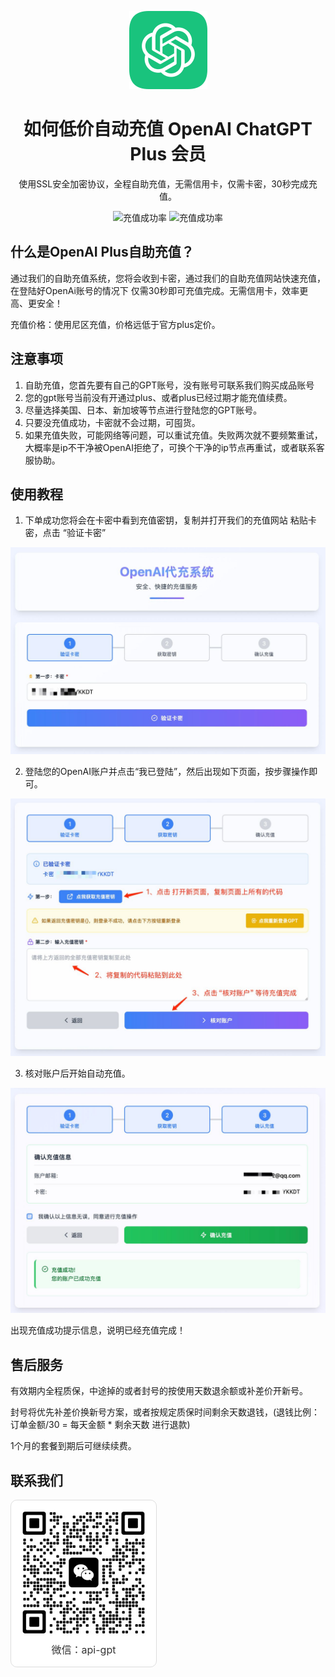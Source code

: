 <p align="center">
  <a href="https://github.com/popjane/free_chatgpt_api"><img src="./images/logo.png" width="125" height="125" alt="openai-chatgpt-plus"></a>
</p>

<div align="center">

# 如何低价自动充值 OpenAI ChatGPT Plus 会员

使用SSL安全加密协议，全程自助充值，无需信用卡，仅需卡密，30秒完成充值。

</div>

<p align="center">
  <img src="https://img.shields.io/badge/安全性-100%25-green_blue" alt="充值成功率">
  <img src="https://img.shields.io/badge/充值成功率-99.9%25-green_blue" alt="充值成功率">
</p>


## 什么是OpenAI Plus自助充值？

通过我们的自助充值系统，您将会收到卡密，通过我们的自助充值网站快速充值，在登陆好OpenAi账号的情况下 仅需30秒即可充值完成。无需信用卡，效率更高、更安全！

充值价格：使用尼区充值，价格远低于官方plus定价。

## 注意事项

1. 自助充值，您首先要有自己的GPT账号，没有账号可联系我们购买成品账号
2. 您的gpt账号当前没有开通过plus、或者plus已经过期才能充值续费。
3. 尽量选择美国、日本、新加坡等节点进行登陆您的GPT账号。
4. 只要没充值成功，卡密就不会过期，可囤货。
5. 如果充值失败，可能网络等问题，可以重试充值。失败两次就不要频繁重试，大概率是ip不干净被OpenAI拒绝了，可换个干净的ip节点再重试，或者联系客服协助。

## 使用教程

1. 下单成功您将会在卡密中看到充值密钥，复制并打开我们的充值网站 粘贴卡密，点击 “验证卡密”

![](./images/step1.jpeg)

2. 登陆您的OpenAI账户并点击“我已登陆”，然后出现如下页面，按步骤操作即可。

![](./images/step2.jpeg)

3. 核对账户后开始自动充值。

![](./images/step3.jpeg)

出现充值成功提示信息，说明已经充值完成！

## 售后服务

有效期内全程质保，中途掉的或者封号的按使用天数退余额或补差价开新号。

封号将优先补差价换新号方案，或者按规定质保时间剩余天数退钱，(退钱比例：订单金额/30 = 每天金额 * 剩余天数 进行退款)

1个月的套餐到期后可继续续费。

## 联系我们

<div style="display:inline-flex;flex-direction: column;text-align: left;border: 1px solid #ddd; padding: 16px;border-radius: 10px;background-color: #fff; text-align: center;font-size: 16px;">
<img src="./images/wx.jpg" alt="联系我们">
<span style="margin-top:10px;color:#333">微信：api-gpt</span>
</div>
